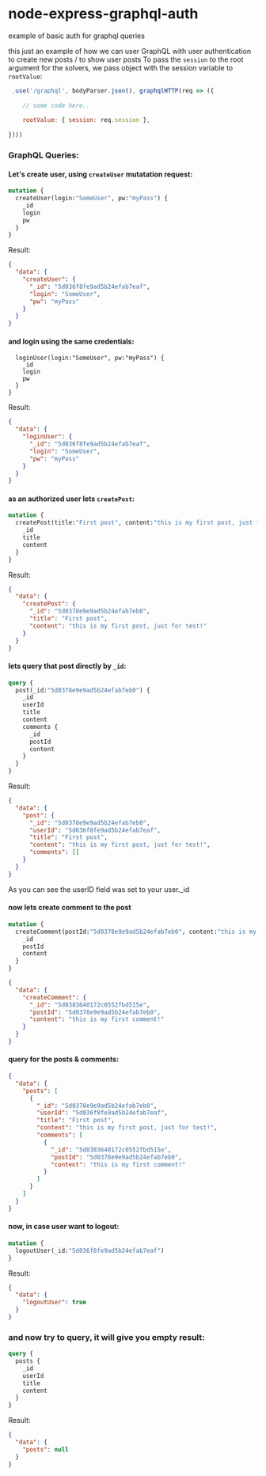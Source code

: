 # node-express-graphql-auth
example of basic auth for graphql queries

this just an example of how we can user GraphQL with user authentication to create new posts / to show user posts
To pass the `session` to the root argument for the solvers, we pass object with the session variable to `rootValue`:
```js
 .use('/graphql', bodyParser.json(), graphqlHTTP(req => ({
    
    // some code here..
    
    rootValue: { session: req.session },
    
})))
```

### GraphQL Queries:

#### Let's create user, using `createUser` mutatation request:
```graphql
mutation {
  createUser(login:"SomeUser", pw:"myPass") {
    _id
    login
    pw
  }
}
```
Result:
```json
{
  "data": {
    "createUser": {
      "_id": "5d036f8fe9ad5b24efab7eaf",
      "login": "SomeUser",
      "pw": "myPass"
    }
  }
}
```

#### and login using the same credentials:
```mutation {
  loginUser(login:"SomeUser", pw:"myPass") {
    _id
    login
    pw
  }
}
```
Result:
```json
{
  "data": {
    "loginUser": {
      "_id": "5d036f8fe9ad5b24efab7eaf",
      "login": "SomeUser",
      "pw": "myPass"
    }
  }
}
```

#### as an authorized user lets `createPost`:
```graphql
mutation {
  createPost(title:"First post", content:"this is my first post, just for test!") {
    _id
    title
    content
  }
}
```
Result:
```json
{
  "data": {
    "createPost": {
      "_id": "5d0378e9e9ad5b24efab7eb0",
      "title": "First post",
      "content": "this is my first post, just for test!"
    }
  }
}
```

#### lets query that post directly by `_id`:
```graphql
query {
  post(_id:"5d0378e9e9ad5b24efab7eb0") {
    _id
    userId
    title
    content
    comments {
      _id
      postId
      content
    }
  }
}
```
Result:
```json
{
  "data": {
    "post": {
      "_id": "5d0378e9e9ad5b24efab7eb0",
      "userId": "5d036f8fe9ad5b24efab7eaf",
      "title": "First post",
      "content": "this is my first post, just for test!",
      "comments": []
    }
  }
}
```
As you can see the userID field was set to your user._id

#### now lets create comment to the post
```graphql
mutation {
  createComment(postId:"5d0378e9e9ad5b24efab7eb0", content:"this is my first comment!") {
    _id
    postId
    content
  }
}
```

```json
{
  "data": {
    "createComment": {
      "_id": "5d0383640172c0552fbd515e",
      "postId": "5d0378e9e9ad5b24efab7eb0",
      "content": "this is my first comment!"
    }
  }
}
```

#### query for the posts & comments:
```json
{
  "data": {
    "posts": [
      {
        "_id": "5d0378e9e9ad5b24efab7eb0",
        "userId": "5d036f8fe9ad5b24efab7eaf",
        "title": "First post",
        "content": "this is my first post, just for test!",
        "comments": [
          {
            "_id": "5d0383640172c0552fbd515e",
            "postId": "5d0378e9e9ad5b24efab7eb0",
            "content": "this is my first comment!"
          }
        ]
      }
    ]
  }
}
```

#### now, in case user want to logout:
```graphql
mutation {
  logoutUser(_id:"5d036f8fe9ad5b24efab7eaf")
}
```
Result:
```json
{
  "data": {
    "logoutUser": true
  }
}
```

### and now try to query, it will give you empty result:
```graphql
query {
  posts {
    _id
    userId
    title
    content
  }
}
```
Result:
```json
{
  "data": {
    "posts": null
  }
}
```
